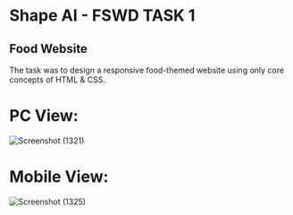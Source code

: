 
<h1>Shape AI - FSWD TASK 1</h1>

<h2>Food Website</h2>
</p>The task was to design a responsive food-themed website using only core concepts of HTML & CSS.<p>

<h1>PC View:</h1>

![Screenshot (1321)](https://user-images.githubusercontent.com/71483257/132249649-c27f3a68-8c90-4dd3-a663-9fb5f1efa5bd.png)

<h1>Mobile View:</h1>

![Screenshot (1325)](https://user-images.githubusercontent.com/71483257/132249747-d0adb44b-aca5-47c1-aa85-753588997c97.png)

